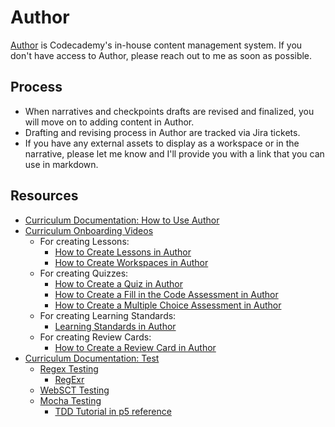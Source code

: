 # Author 

[Author](https://author.codecademy.com/) is Codecademy's in-house content management system. If you don't have access to Author, please reach out to me as soon as possible.

## Process

* When narratives and checkpoints drafts are revised and finalized, you will move on to adding content in Author.
* Drafting and revising process in Author are tracked via Jira tickets.
* If you have any external assets to display as a workspace or in the narrative, please let me know and I'll provide you with a link that you can use in markdown.

## Resources

* [Curriculum Documentation: How to Use Author](http://curriculum-documentation.codecademy.com/tooling/how-to-use-author/)
* [Curriculum Onboarding Videos](https://www.youtube.com/playlist?list=PLFzsFUO-y0HCGY725EmHMovYSSOd5biut)
  * For creating Lessons:
    * [How to Create Lessons in Author](https://www.youtube.com/watch?v=9tYJo_5EvvM&list=PLFzsFUO-y0HCGY725EmHMovYSSOd5biut&index=1)
    * [How to Create Workspaces in Author](https://www.youtube.com/watch?v=tT6m4SyuGXo&list=PLFzsFUO-y0HCGY725EmHMovYSSOd5biut&index=2)
  * For creating Quizzes:
    * [How to Create a Quiz in Author](https://www.youtube.com/watch?v=j2jBiqcy06c&list=PLFzsFUO-y0HCGY725EmHMovYSSOd5biut&index=3)
    * [How to Create a Fill in the Code Assessment in Author](https://www.youtube.com/watch?v=yRxPYmSRMe0&list=PLFzsFUO-y0HCGY725EmHMovYSSOd5biut&index=4)
    * [How to Create a Multiple Choice Assessment in Author](https://www.youtube.com/watch?v=7sHijM7n5uQ&list=PLFzsFUO-y0HCGY725EmHMovYSSOd5biut&index=5)
  * For creating Learning Standards:
    * [Learning Standards in Author](https://www.youtube.com/watch?v=CTnHLiWldjE&list=PLFzsFUO-y0HCGY725EmHMovYSSOd5biut&index=8)
  * For creating Review Cards:
    * [How to Create a Review Card in Author](https://www.youtube.com/watch?v=WZAIjiChyWw&list=PLFzsFUO-y0HCGY725EmHMovYSSOd5biut&index=6)
* [Curriculum Documentation: Test](http://curriculum-documentation.codecademy.com/testing/test-standards/)
  * [Regex Testing](http://curriculum-documentation.codecademy.com/Testing/generic-code/)
    * [RegExr](https://regexr.com/)
  * [WebSCT Testing](http://curriculum-documentation.codecademy.com/Testing/webSCT/)
  * [Mocha Testing](http://curriculum-documentation.codecademy.com/Testing/mocha/)
    * [TDD Tutorial in p5 reference](https://p5js.org/learn/tdd.html)

